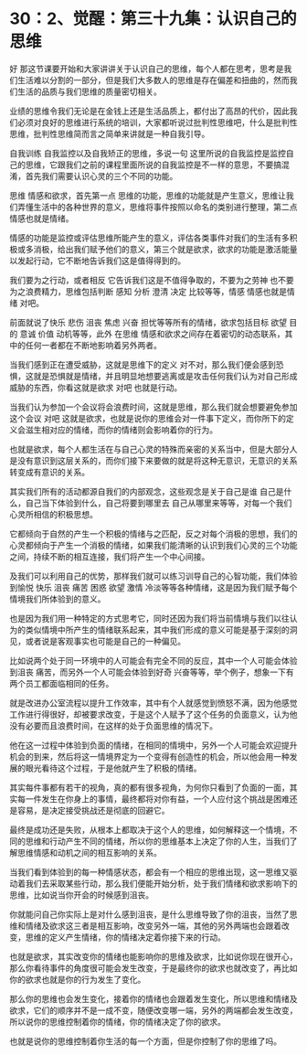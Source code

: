 # 30：2、觉醒：第三十九集：认识自己的思维

好 那这节课要开始和大家讲讲关于认识自己的思维，每个人都在思考，思考是我们生活难以分割的一部分，但是我们大多数人的思维是存在偏差和扭曲的，然而我们生活的品质与我们思维的质量密切相关。

业绩的思维令我们无论是在金钱上还是生活品质上，都付出了高昂的代价，因此我们必须对良好的思维进行系统的培训，大家都听说过批判性思维吧，什么是批判性思维，批判性思维简而言之简单来讲就是一种自我引导。

自我训练 自我监控以及自我矫正的思维，多说一句 这里所说的自我监控是监控自己的思维，它跟我们之前的课程里面所说的自我监控是不一样的意思，不要搞混淆，首先我们需要认识心灵的三个不同的功能。

思维 情感和欲求，首先第一点 思维的功能，思维的功能就是产生意义，思维让我们弄懂生活中的各种世界的意义，思维将事件按照以命名的类别进行整理，第二点 情感也就是情绪。

情感的功能是监控或评估思维所能产生的意义，评估各类事件对我们的生活有多积极或多消极，给出我们赋予他们的意义，第三个就是欲求，欲求的功能是激活能量以发起行动，它不断地告诉我们这是值得得到的。

我们要为之行动，或者相反 它告诉我们这是不值得争取的，不要为之劳神 也不要为之浪费精力，思维包括判断 感知 分析 澄清 决定 比较等等，情感 情感也就是情绪 对吧。

前面就说了快乐 悲伤 沮丧 焦虑 兴奋 担忧等等所有的情绪，欲求包括目标 欲望 目的 意诚 价值 动机等等，此外 在思维 情感和欲求之间存在着密切的动态联系，其中的任何一者都在不断地影响着另外两者。

当我们感到正在遭受威胁，这就是思维下的定义 对不对，那么我们便会感到恐惧，这就是恐惧就是情绪，并且明显地想要逃离或是攻击任何我们认为对自己形成威胁的东西，你看这就是欲求 对吧 也就是行动。

当我们认为参加一个会议将会浪费时间，这就是思维，那么我们就会想要避免参加这个会议 对吧 这就是欲求，也就是说你的思维会对一件事下定义，而你所下的定义会滋生相对应的情绪，而你的情绪则会影响着你的行为。

也就是欲求，每个人都生活在与自己心灵的特殊而亲密的关系当中，但是大部分人是没有意识到这层关系的，而你们接下来要做的就是将这种无意识，无意识的关系转变成有意识的关系。

其实我们所有的活动都源自我们的内部观念，这些观念是关于自己是谁 自己是什么，自己当下体验到什么，自己将要到哪里去 自己从哪里来等等，对每一个我们心灵所相信的积极思想。

它都倾向于自然的产生一个积极的情绪与之匹配，反之对每个消极的思想，我们的心灵都倾向于产生一个消极的情绪，如果我们能清晰的认识到我们心灵的三个功能之间，持续不断的相互连接，我们将产生一个中心间接。

及我们可以利用自己的优势，那样我们就可以练习训导自己的心智功能，我们体验到愉悦 快乐 沮丧 痛苦 困惑 欲望 激情 冷淡等等各种情绪，这是因为我们赋予每个情境我们所体验到的意义。

也是因为我们用一种特定的方式思考它，同时还因为我们将当前情境与我们以往认为的类似情境中所产生的情绪联系起来，其中我们形成的意义可能是基于深刻的洞见，或者说是客观事实也可能是自己的一种偏见。

比如说两个处于同一环境中的人可能会有完全不同的反应，其中一个人可能会体验到沮丧 痛苦，而另外一个人可能会体验到好奇 兴奋等等，举个例子，想象一下有两个员工都面临相同的任务。

就是改进办公室流程以提升工作效率，其中有个人就感觉到愤怒不满，因为他感觉工作进行得很好，却被要求改变，于是这个人赋予了这个任务的负面意义，认为他没有必要而且浪费时间，在这样的处于负面思维的情况下。

他在这一过程中体验到负面的情绪，在相同的情境中，另外一个人可能会欢迎提升机会的到来，然后将这一情境界定为一个变得有创造性的机会，所以他会用一种发展的眼光看待这个过程，于是他就产生了积极的情绪。

其实每件事都有若干的视角，真的都有很多视角，为何你只看到了负面的一面，其实每一件发生在你身上的事情，最终都将对你有益，一个人应付这个挑战是困难还是容易，是决定接受挑战还是彻底的回避它。

最终是成功还是失败，从根本上都取决于这个人的思维，如何解释这一个情境，不同的思维和行动产生不同的情绪，所以你的思维基本上决定了你的人生，当我们了解思维情感和动机之间的相互影响的关系。

当我们看到体验到的每一种情感状态，都会有一个相应的思维出现，这一思维又驱动着我们去采取某些行动，那么我们便能开始分析，处于我们情绪和欲求影响下的思维，比如说当你开会的时候感到沮丧。

你就能问自己你实际上是对什么感到沮丧，是什么思维导致了你的沮丧，当然了思维和情绪及欲求这三者是相互影响，改变另外一端，其他的另外两端也会跟着改变，思维的定义产生情绪，你的情绪决定着你接下来的行动。

也就是欲求，其实改变你的情绪也能影响你的思维及欲求，比如说你现在很开心，那么你看待事件的角度很可能会发生改变，于是最终你的欲求也就改变了，再比如你的欲求也就是你的行为发生了变化。

那么你的思维也会发生变化，接着你的情绪也会跟着发生变化，所以思维和情绪及欲求，它们的顺序并不是一成不变，随便改变哪一端，另外的两端都会发生改变，所以说你的思维控制着你的情绪，你的情绪决定了你的欲求。

也就是说你的思维控制着你生活的每一个方面，但是你控制了你的思维了吗。